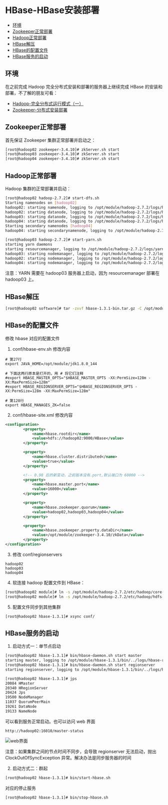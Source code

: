 # HBase-HBase安装部署

  - [环境](#%E7%8E%AF%E5%A2%83)
  - [Zookeeper正常部署](#zookeeper%E6%AD%A3%E5%B8%B8%E9%83%A8%E7%BD%B2)
  - [Hadoop正常部署](#hadoop%E6%AD%A3%E5%B8%B8%E9%83%A8%E7%BD%B2)
  - [HBase解压](#hbase%E8%A7%A3%E5%8E%8B)
  - [HBase的配置文件](#hbase%E7%9A%84%E9%85%8D%E7%BD%AE%E6%96%87%E4%BB%B6)
  - [HBase服务的启动](#hbase%E6%9C%8D%E5%8A%A1%E7%9A%84%E5%90%AF%E5%8A%A8)

## 环境
在之前完成 Hadoop 完全分布式安装和部署的服务器上继续完成 HBase 的安装和部署，不了解的朋友可看：
* [Hadoop-完全分布式运行模式（一）](../2020-06-09/Hadoop-完全分布式运行模式（一）.md)
* [Zookeeper-分布式安装部署](../2020-06-11/Zookeeper-分布式安装部署.md)

## Zookeeper正常部署
首先保证 Zookeeper 集群正常部署并启动之：
```bash
[root@hadoop02 zookeeper-3.4.10]# zkServer.sh start
[root@hadoop03 zookeeper-3.4.10]# zkServer.sh start
[root@hadoop04 zookeeper-3.4.10]# zkServer.sh start
```

## Hadoop正常部署
Hadoop 集群的正常部署并启动：
```bash
[root@hadoop02 hadoop-2.7.2]# start-dfs.sh
Starting namenodes on [hadoop02]
hadoop02: starting namenode, logging to /opt/module/hadoop-2.7.2/logs/hadoop-root-namenode-hadoop02.out
hadoop02: starting datanode, logging to /opt/module/hadoop-2.7.2/logs/hadoop-root-datanode-hadoop02.out
hadoop03: starting datanode, logging to /opt/module/hadoop-2.7.2/logs/hadoop-root-datanode-hadoop03.out
hadoop04: starting datanode, logging to /opt/module/hadoop-2.7.2/logs/hadoop-root-datanode-hadoop04.out
Starting secondary namenodes [hadoop04]
hadoop04: starting secondarynamenode, logging to /opt/module/hadoop-2.7.2/logs/hadoop-root-secondarynamenode-hadoop04.out

[root@hadoop03 hadoop-2.7.2]# start-yarn.sh 
starting yarn daemons
starting resourcemanager, logging to /opt/module/hadoop-2.7.2/logs/yarn-root-resourcemanager-hadoop03.out
hadoop03: starting nodemanager, logging to /opt/module/hadoop-2.7.2/logs/yarn-root-nodemanager-hadoop03.out
hadoop02: starting nodemanager, logging to /opt/module/hadoop-2.7.2/logs/yarn-root-nodemanager-hadoop02.out
hadoop04: starting nodemanager, logging to /opt/module/hadoop-2.7.2/logs/yarn-root-nodemanager-hadoop04.out
```
注意：YARN 需要在 hadoop03 服务器上启动，因为 resourcemanager 部署在 hadoop03 上。

## HBase解压
```bash
[root@hadoop02 software]# tar -zxvf hbase-1.3.1-bin.tar.gz -C /opt/module/
```

## HBase的配置文件
修改 hbase 对应的配置文件
1. conf/hbase-env.sh 修改内容
```
# 第27行
export JAVA_HOME=/opt/module/jdk1.8.0_144

# 下面这两行原本是打开的，用 # 将它们注释
#export HBASE_MASTER_OPTS="$HBASE_MASTER_OPTS -XX:PermSize=128m -XX:MaxPermSize=128m"
#export HBASE_REGIONSERVER_OPTS="$HBASE_REGIONSERVER_OPTS -XX:PermSize=128m -XX:MaxPermSize=128m"

# 第128行
export HBASE_MANAGES_ZK=false
```

2. conf/hbase-site.xml 修改内容
```xml
<configuration>
        <property>
            <name>hbase.rootdir</name>
            <value>hdfs://hadoop02:9000/HBase</value>
        </property>

        <property>
            <name>hbase.cluster.distributed</name>
            <value>true</value>
        </property>

        <!-- 0.98 后的新变动，之前版本没有.port,默认端口为 60000 -->
        <property>
            <name>hbase.master.port</name>
            <value>16000</value>
        </property>

        <property>
            <name>hbase.zookeeper.quorum</name>
            <value>hadoop02,hadoop03,hadoop04</value>
        </property>

        <property>
            <name>hbase.zookeeper.property.dataDir</name>
            <value>/opt/module/zookeeper-3.4.10/zkData</value>
        </property>
</configuration>
```

3. 修改 conf/regionservers
```
hadoop02
hadoop03
hadoop04
```

4. 软连接 hadoop 配置文件到 HBase：
```bash
[root@hadoop02 module]# ln -s /opt/module/hadoop-2.7.2/etc/hadoop/core-site.xml /opt/module/hbase-1.3.1/conf/core-site.xml
[root@hadoop02 module]# ln -s /opt/module/hadoop-2.7.2/etc/hadoop/hdfs-site.xml /opt/module/hbase-1.3.1/conf/hdfs-site.xml
```

5. 配置文件同步到其他集群
```bash
[root@hadoop02 hbase-1.3.1]# xsync conf/
```

## HBase服务的启动
1. 启动方式一：单节点启动
```bash
[root@hadoop02 hbase-1.3.1]# bin/hbase-daemon.sh start master
starting master, logging to /opt/module/hbase-1.3.1/bin/../logs/hbase-root-master-hadoop02.out
[root@hadoop02 hbase-1.3.1]# bin/hbase-daemon.sh start regionserver
starting regionserver, logging to /opt/module/hbase-1.3.1/bin/../logs/hbase-root-regionserver-hadoop02.out

[root@hadoop02 hbase-1.3.1]# jps
20084 HMaster
20340 HRegionServer
20424 Jps
19500 NodeManager
11037 QuorumPeerMain
19261 DataNode
19133 NameNode
```
可以看到服务正常启动。也可以访问 web 界面
```
http://hadoop02:16010/master-status
```
![web界面](https://cdn.jsdelivr.net/gh/ylsislove/image-home/test/20200612223259.png)

注意：如果集群之间的节点时间不同步，会导致 regionserver 无法启动，抛出 ClockOutOfSyncException 异常。解决办法是同步服务器的时间

2. 启动方式二：群起
```bash
[root@hadoop02 hbase-1.3.1]# bin/start-hbase.sh
```
对应的停止服务
```bash
[root@hadoop02 hbase-1.3.1]# bin/stop-hbase.sh
```
